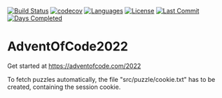 [![Build Status](https://github.com/Fortunoxx/AdventOfCode2022/actions/workflows/python-package.yml/badge.svg)](https://github.com/Fortunoxx/AdventOfCode2022/actions)
[![codecov](https://codecov.io/gh/Fortunoxx/AdventOfCode2022/branch/main/graph/badge.svg)](https://codecov.io/gh/Fortunoxx/AdventOfCode2022)
[![Languages](https://img.shields.io/github/languages/top/Fortunoxx/AdventOfCode2022)](https://github.com/Fortunoxx/AdventOfCode2022/)
[![License](https://img.shields.io/github/license/Fortunoxx/AdventOfCode2022)](https://github.com/Fortunoxx/AdventOfCode2022/blob/main/LICENSE)
[![Last Commit](https://img.shields.io/github/last-commit/Fortunoxx/AdventOfCode2022)](https://github.com/Fortunoxx/AdventOfCode2022/)
[![Days Completed](https://img.shields.io/badge/days%20completed-13-orange)](https://adventofcode.com/2022/)

# AdventOfCode2022
Get started at https://adventofcode.com/2022

To fetch puzzles automatically, the file "src/puzzle/cookie.txt" has to be created, containing the session cookie.
